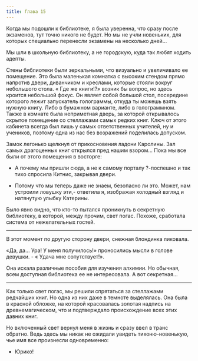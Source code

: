 ```yaml
---
title: Глава 15
---
```


Когда мы подошли к библиотеке, я была уверенна, что сразу после экзаменов, тут точно никого не будет. Но мы не учли
новеньких, для которых специально перенесли экзамены на несколько дней…

Мы шли в школьную библиотеку, а не городскую, куда так любят ходить адепты.

Стены библиотеки были зеркальными, что визуально и увеличивало ее помещение. Это была маленькая комнатка с высоким
стендом прямо напротив двери, диванчиком и креслами, которые стояли вокруг небольшого стола. « Где же книги!?» возник бы
вопрос, но здесь кроится небольшой фокус. Он являет собой большой стол, посередине которого лежит запускатель
голограммы, откуда ты можешь взять нужную книгу. Либо в бумажном варианте, либо в голограммном. Также в комнате была
неприметная дверь, за которой открывалось скрытое помещение со стеллажами самых редких книг. Ключ от этого кабинета
всегда был лишь у самых ответственных учителей, ну и учеников, поэтому одна из нас без возражений поделилась допуском.

Замок легонько щелкнул от прикосновения ладони Каролины. Зал самых драгоценных книг открылся пред нашим взором… Пока мы
все были от этого помещения в восторге:

- А почему мы пришли сюда, а не к самому порталу ?-поспешно и так тихо спросила Китнис, закрывая двери.

- Потому что мы теперь даже не знаем, безопасно ли это. Может, нам устроили ловушку эти,- ответила я, изображая холодный
  взгляд и натянутую улыбку Катерины.

Было явно видно, что кто-то пытался проникнуть в секретную библиотеку, в которой, между прочим, свет погас. Похоже,
сработала система от нежелательных гостей.

***

В этот момент по другую сторону двери, снежная блондинка ликовала.

«Да, да… Ура! У меня получилось!» проносились мысли в голове девушки. - « Удача мне сопутствует!».

Она искала различные пособия для изучения алхимии. Но обычная, всем доступная библиотека ее не интересовала. А вот
секретная…

***

Как только свет погас, мы решили спрятаться за стеллажами редчайших книг. Но одна из них даже в темноте выделялась. Она
была в красной обложке, на которой красовалась золотая надпись на древнемагическом, что и подтверждало происхождение
всех этих давних книг.

Но включенный свет вернул меня в жизнь и сразу ввел в транс обратно. Ведь здесь мы никак не ожидали увидеть
тихоню-новенькую, чье имя все произнесли одновременно:

- Юрико!
